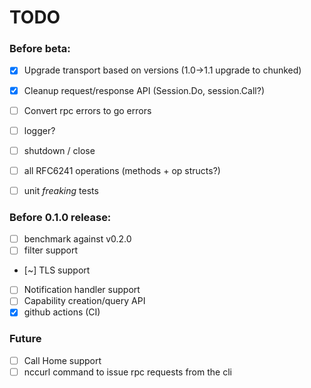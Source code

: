 # TODO

### Before beta:

- [X] Upgrade transport based on versions (1.0->1.1 upgrade to chunked) 
- [X] Cleanup request/response API (Session.Do, session.Call?)
- [ ] Convert rpc errors to go errors
- [ ] logger?
- [ ] shutdown / close
- [ ] all RFC6241 operations (methods + op structs?)
- [ ] unit *freaking* tests


### Before 0.1.0 release:

- [ ] benchmark against v0.2.0
- [ ] filter support
- [~] TLS support
- [ ] Notification handler support
- [ ] Capability creation/query API
- [X] github actions (CI)

### Future

- [ ] Call Home support
- [ ] nccurl command to issue rpc requests from the cli